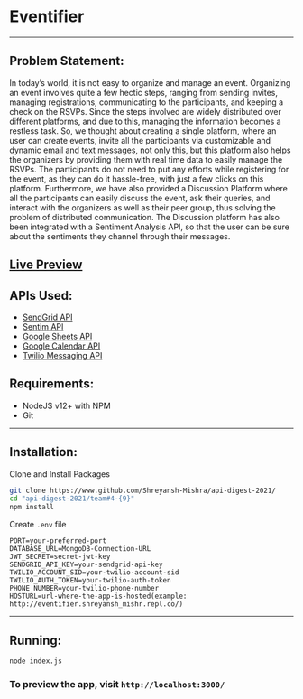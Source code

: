 # Eventifier

-------------------------------------------

## Problem Statement:

 In today’s world, it is not easy to organize and manage an event. Organizing an event involves quite a few hectic steps, ranging from sending invites, managing registrations, communicating to the participants, and keeping a check on the RSVPs. Since the steps involved are widely distributed over different platforms, and due to this, managing the information becomes a restless task. So, we thought about creating a single platform, where an user can create events, invite all the participants via customizable and dynamic email and text messages, not only this, but this platform also helps the organizers by providing them with real time data to easily manage the RSVPs. The participants do not need to put any efforts while registering for the event, as they can do it hassle-free, with just a few clicks on this platform. Furthermore, we have also provided a Discussion Platform where all the participants can easily discuss the event, ask their queries, and interact with the organizers as well as their peer group, thus solving the problem of distributed communication. The Discussion platform has also been integrated with a Sentiment Analysis API, so that the user can be sure about the sentiments they channel through their messages.

## [Live Preview](http://eventifier.shreyansh_mishr.repl.co/)

## APIs Used:

- [SendGrid API](https://sendgrid.com/solutions/email-api/)
- [Sentim API](https://sentim-api.herokuapp.com/)
- [Google Sheets API](https://spreadsheets.google.com/feeds/cells/sheetId/sheetNumber/public/values?alt=json-in-script)
- [Google Calendar API](https://www.npmjs.com/package/calendar-link)
- [Twilio Messaging API](https://www.twilio.com/docs/api)
 

## Requirements:

- NodeJS v12+ with NPM
- Git

-------------------------------------------

## Installation:

Clone and Install Packages
```bash
git clone https://www.github.com/Shreyansh-Mishra/api-digest-2021/
cd "api-digest-2021/team#4-{9}"
npm install
```

Create ``.env`` file

```env
PORT=your-preferred-port
DATABASE_URL=MongoDB-Connection-URL
JWT_SECRET=secret-jwt-key
SENDGRID_API_KEY=your-sendgrid-api-key
TWILIO_ACCOUNT_SID=your-twilio-account-sid
TWILIO_AUTH_TOKEN=your-twilio-auth-token
PHONE_NUMBER=your-twilio-phone-number
HOSTURL=url-where-the-app-is-hosted(example: http://eventifier.shreyansh_mishr.repl.co/)
```

-------------------------------------------

## Running:

```bash
node index.js
```

### To preview the app, visit ``http://localhost:3000/``
